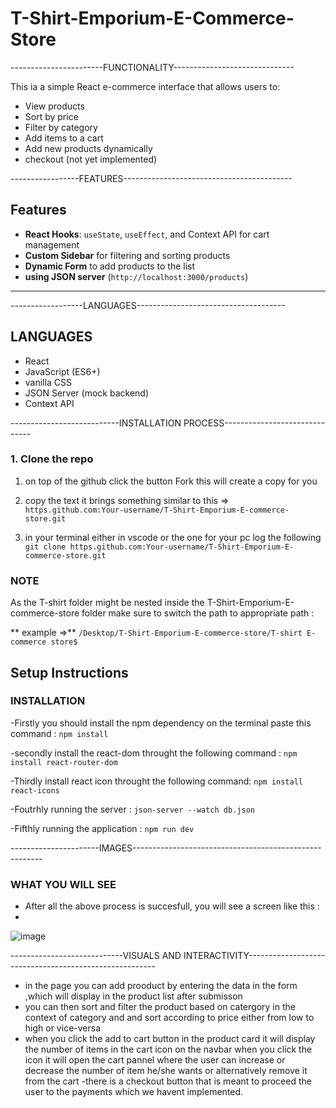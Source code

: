 # T-Shirt-Emporium-E-Commerce-Store
-----------------------FUNCTIONALITY------------------------------

This ia a  simple React e-commerce interface that allows users to:
- View products
- Sort by price
- Filter by category
- Add items to a cart
- Add new products dynamically
- checkout (not yet implemented)

-----------------FEATURES------------------------------------------

##  Features

- **React Hooks**: `useState`, `useEffect`, and Context API for cart management
- **Custom Sidebar** for filtering and sorting products
- **Dynamic Form** to add products to the list
- **using JSON server** (`http://localhost:3000/products`)

---------------------------------------------------------------------
------------------LANGUAGES-------------------------------------
## LANGUAGES

- React
- JavaScript (ES6+)
- vanilla CSS 
- JSON Server (mock backend)
- Context API

---------------------------INSTALLATION PROCESS------------------------------

### 1. Clone the repo
1. on top of the github click the button Fork this will create a copy for you
   
2. copy the text it brings something similar to this => ```https.github.com:Your-username/T-Shirt-Emporium-E-commerce-store.git```
   
3. in your terminal either in vscode or the one for your pc log the following ```git clone https.github.com:Your-username/T-Shirt-Emporium-E-commerce-store.git```

### NOTE

As the  T-shirt folder might be nested inside the T-Shirt-Emporium-E-commerce-store  folder make sure to switch the path to appropriate path :
    
   ** example =>**  ```/Desktop/T-Shirt-Emporium-E-commerce-store/T-shirt E-commerce store$ ```

##  Setup Instructions
### INSTALLATION 


-Firstly you should install the npm dependency on the terminal paste this command :
``npm install``


-secondly install the react-dom throught the following command :
```npm install react-router-dom```


-Thirdly install react icon throught the following command:
```npm install react-icons```


-Foutrhly running the server :
```json-server --watch db.json```


-Fifthly running the application :
```npm run dev```

----------------------IMAGES-------------------------------------------------------
### WHAT YOU WILL SEE
- After all the above process is succesfull, you will see a screen like this :
- 














![image](https://github.com/user-attachments/assets/75593e4c-49e0-4032-a787-c31018de0d7e)


----------------------------VISUALS AND INTERACTIVITY-------------------------------------------------------
- in the page you can add prooduct by entering the data in the form ,which will display in the product list after submisson 
- you can then sort and filter the product based on catergory in the context of category and and sort according to price either from low to high or vice-versa
- when you click the add to cart button in the product card it will display the number of items in the cart icon on the navbar when you click the icon it will open the cart pannel where the user can increase or decrease the number of item he/she wants or alternatively remove it from the cart 
-there is a checkout button that is meant to proceed the user to the payments which we havent implemented. 

